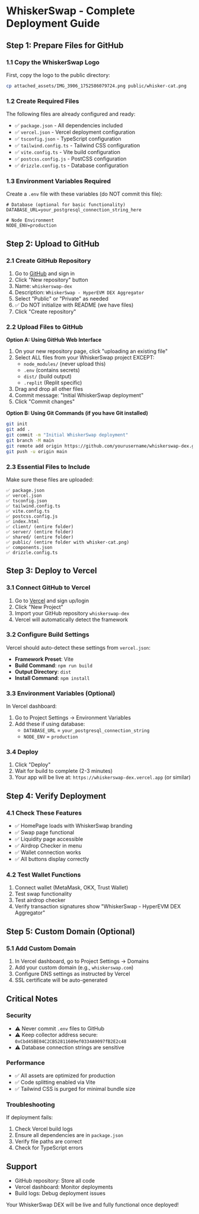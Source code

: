 # WhiskerSwap - Complete Deployment Guide

## Step 1: Prepare Files for GitHub

### 1.1 Copy the WhiskerSwap Logo
First, copy the logo to the public directory:
```bash
cp attached_assets/IMG_3906_1752586079724.png public/whisker-cat.png
```

### 1.2 Create Required Files
The following files are already configured and ready:
- ✅ `package.json` - All dependencies included
- ✅ `vercel.json` - Vercel deployment configuration
- ✅ `tsconfig.json` - TypeScript configuration
- ✅ `tailwind.config.ts` - Tailwind CSS configuration
- ✅ `vite.config.ts` - Vite build configuration
- ✅ `postcss.config.js` - PostCSS configuration
- ✅ `drizzle.config.ts` - Database configuration

### 1.3 Environment Variables Required
Create a `.env` file with these variables (do NOT commit this file):
```env
# Database (optional for basic functionality)
DATABASE_URL=your_postgresql_connection_string_here

# Node Environment
NODE_ENV=production
```

## Step 2: Upload to GitHub

### 2.1 Create GitHub Repository
1. Go to [GitHub](https://github.com) and sign in
2. Click "New repository" button
3. Name: `whiskerswap-dex`
4. Description: `WhiskerSwap - HyperEVM DEX Aggregator`
5. Select "Public" or "Private" as needed
6. ✅ Do NOT initialize with README (we have files)
7. Click "Create repository"

### 2.2 Upload Files to GitHub
**Option A: Using GitHub Web Interface**
1. On your new repository page, click "uploading an existing file"
2. Select ALL files from your WhiskerSwap project EXCEPT:
   - `node_modules/` (never upload this)
   - `.env` (contains secrets)
   - `dist/` (build output)
   - `.replit` (Replit specific)
3. Drag and drop all other files
4. Commit message: "Initial WhiskerSwap deployment"
5. Click "Commit changes"

**Option B: Using Git Commands (if you have Git installed)**
```bash
git init
git add .
git commit -m "Initial WhiskerSwap deployment"
git branch -M main
git remote add origin https://github.com/yourusername/whiskerswap-dex.git
git push -u origin main
```

### 2.3 Essential Files to Include
Make sure these files are uploaded:
```
✅ package.json
✅ vercel.json
✅ tsconfig.json
✅ tailwind.config.ts
✅ vite.config.ts
✅ postcss.config.js
✅ index.html
✅ client/ (entire folder)
✅ server/ (entire folder)
✅ shared/ (entire folder)
✅ public/ (entire folder with whisker-cat.png)
✅ components.json
✅ drizzle.config.ts
```

## Step 3: Deploy to Vercel

### 3.1 Connect GitHub to Vercel
1. Go to [Vercel](https://vercel.com) and sign up/login
2. Click "New Project"
3. Import your GitHub repository `whiskerswap-dex`
4. Vercel will automatically detect the framework

### 3.2 Configure Build Settings
Vercel should auto-detect these settings from `vercel.json`:
- **Framework Preset**: Vite
- **Build Command**: `npm run build`
- **Output Directory**: `dist`
- **Install Command**: `npm install`

### 3.3 Environment Variables (Optional)
In Vercel dashboard:
1. Go to Project Settings → Environment Variables
2. Add these if using database:
   - `DATABASE_URL` = `your_postgresql_connection_string`
   - `NODE_ENV` = `production`

### 3.4 Deploy
1. Click "Deploy"
2. Wait for build to complete (2-3 minutes)
3. Your app will be live at: `https://whiskerswap-dex.vercel.app` (or similar)

## Step 4: Verify Deployment

### 4.1 Check These Features
- ✅ HomePage loads with WhiskerSwap branding
- ✅ Swap page functional
- ✅ Liquidity page accessible
- ✅ Airdrop Checker in menu
- ✅ Wallet connection works
- ✅ All buttons display correctly

### 4.2 Test Wallet Functions
1. Connect wallet (MetaMask, OKX, Trust Wallet)
2. Test swap functionality
3. Test airdrop checker
4. Verify transaction signatures show "WhiskerSwap - HyperEVM DEX Aggregator"

## Step 5: Custom Domain (Optional)

### 5.1 Add Custom Domain
1. In Vercel dashboard, go to Project Settings → Domains
2. Add your custom domain (e.g., `whiskerswap.com`)
3. Configure DNS settings as instructed by Vercel
4. SSL certificate will be auto-generated

## Critical Notes

### Security
- ⚠️ Never commit `.env` files to GitHub
- ⚠️ Keep collector address secure: `0xCbd45BE04C2CB52811609ef0334A9097fB2E2c48`
- ⚠️ Database connection strings are sensitive

### Performance
- ✅ All assets are optimized for production
- ✅ Code splitting enabled via Vite
- ✅ Tailwind CSS is purged for minimal bundle size

### Troubleshooting
If deployment fails:
1. Check Vercel build logs
2. Ensure all dependencies are in `package.json`
3. Verify file paths are correct
4. Check for TypeScript errors

## Support
- GitHub repository: Store all code
- Vercel dashboard: Monitor deployments
- Build logs: Debug deployment issues

Your WhiskerSwap DEX will be live and fully functional once deployed!